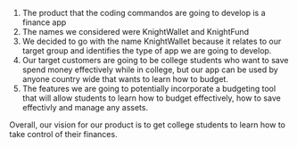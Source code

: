 1. The product that the coding commandos are going to develop is a finance app
2. The names we considered were KnightWallet and KnightFund
3. We decided to go with the name KnightWallet because it relates to our target group and identifies the type of app we are going to develop.
4. Our target customers are going to be college students who want to save spend money effectively while in college, but our app can be used by anyone country wide that wants to learn how to budget.
5. The features we are going to potentially incorporate a budgeting tool that will allow students to learn how to budget effectively, how to save effectivly and manage any assets.

Overall, our vision for our product is to get college students to learn how to take control of their finances. 

